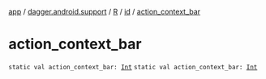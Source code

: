 [app](../../../index.md) / [dagger.android.support](../../index.md) / [R](../index.md) / [id](index.md) / [action_context_bar](./action_context_bar.md)

# action_context_bar

`static val action_context_bar: `[`Int`](https://kotlinlang.org/api/latest/jvm/stdlib/kotlin/-int/index.html)
`static val action_context_bar: `[`Int`](https://kotlinlang.org/api/latest/jvm/stdlib/kotlin/-int/index.html)